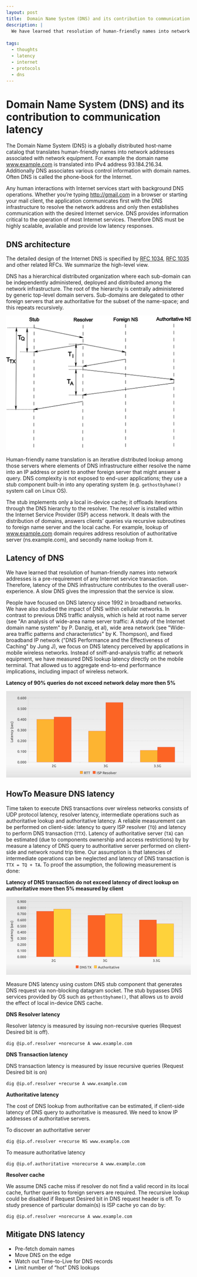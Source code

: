 ```yaml
---
layout: post
title:  Domain Name System (DNS) and its contribution to communication latency
description: |
  We have learned that resolution of human-friendly names into network addresses is a pre-requirement of any Internet service transaction. Therefore, latency of the DNS infrastructure contributes to the overall user-experience. A slow DNS gives the impression that the service is slow.
  
tags:
  - thoughts
  - latency
  - internet
  - protocols
  - dns
---
```


# Domain Name System (DNS) and its contribution to communication latency

The Domain Name System (DNS) is a globally distributed host-name catalog that translates human-friendly names into network addresses associated with network equipment. For example the domain name www.example.com is translated into IPv4 address 93.184.216.34. Additionally DNS associates various control information with domain names. Often DNS is called the phone-book for the Internet.

Any human interactions with Internet services start with background DNS operations. Whether you’re typing http://gmail.com in a browser or starting your mail client, the application communicates first with the DNS infrastructure to resolve the network address and only then establishes communication with the desired Internet service. DNS provides information critical to the operation of most Internet services. Therefore DNS must be highly scalable, available and provide low latency responses.

## DNS architecture

The detailed design of the Internet DNS is specified by [RFC 1034](http://tools.ietf.org/html/rfc1034), [RFC 1035](http://tools.ietf.org/html/rfc1035) and other related RFCs. We summarize the high-level view.

DNS has a hierarchical distributed organization where each sub-domain can be independently administered, deployed and distributed among the network infrastructure. The root of the hierarchy is centrally administered by generic top-level domain servers. Sub-domains are delegated to other foreign servers that are authoritative for the subset of the name-space; and this repeats recursively.

![dns architecture](/assets/images/2010-09-01-dns-seq.svg)

Human-friendly name translation is an iterative distributed lookup among those servers where elements of DNS infrastructure either resolve the name into an IP address or point to another foreign server that might answer a query. DNS complexity is not exposed to end-user applications; they use a stub component built-in into any operating system (e.g. `gethostbyhame()` system call on Linux OS).

The stub implements only a local in-device cache; it offloads iterations through the DNS hierarchy to the resolver. The resolver is installed within the Internet Service Provider (ISP) access network. It deals with the distribution of domains, answers clients’ queries via recursive subroutines to foreign name server and the local cache. For example, lookup of www.example.com domain requires address resolution of authoritative server (ns.example.com), and secondly name lookup from it. 


## Latency of DNS

We have learned that resolution of human-friendly names into network addresses is a pre-requirement of any Internet service transaction. Therefore, latency of the DNS infrastructure contributes to the overall user-experience. A slow DNS gives the impression that the service is slow.

People have focused on DNS latency since 1992 in broadband networks. We have also studied the impact of DNS within cellular networks. In contrast to previous DNS traffic analysis, which is held at root name server (see "An analysis of wide-area name server traffic: A study of the Internet domain name system" by P. Danzig, et al), wide area network (see "Wide-area traffic patterns and characteristics" by K. Thompson), and fixed broadband IP network ("DNS Performance and the Effectiveness of Caching" by Jung J), we focus on DNS latency perceived by applications in mobile wireless networks. Instead of sniff-and-analysis traffic at network equipment, we have measured DNS lookup latency directly on the mobile terminal. That allowed us to aggregate end-to-end performance implications, including impact of wireless network.

**Latency of 90% queries do not exceed network delay more then 5%**

![dns latency at mobile network](/assets/images/2010-09-01-dns-mobile-latency.png)

## HowTo Measure DNS latency

Time taken to execute DNS transactions over wireless networks consists of UDP protocol latency, resolver latency, intermediate operations such as authoritative lookup and authoritative latency. A reliable measurement can be performed on client-side: latency to query ISP resolver (`TQ`) and latency to perform DNS transaction (`TTX`). Latency of authoritative server (`TA`) can be estimated (due to components ownership and access restrictions) by by measure a latency of DNS query to authoritative server performed on client-side and network round trip time. Our assumption is that latencies of intermediate operations can be neglected and latency of DNS transaction is `TTX = TQ + TA`. To proof the assumption, the following measurement is done:

**Latency of DNS transaction do not exceed latency of direct lookup on authoritative more then 5% measured by client**

![latency of dns transaction at mobile network](/assets/images/2010-09-01-dns-tx-latency.png)

Measure DNS latency using custom DNS stub component that generates DNS request via non-blocking datagram socket. The stub bypasses DNS services provided by OS such as `gethostbyhame()`, that allows us to avoid the effect of local in-device DNS cache.

**DNS Resolver latency**

Resolver latency is measured by issuing non-recursive queries (Request Desired bit is off).

```
dig @ip.of.resolver +norecurse A www.example.com
```

**DNS Transaction latency**

DNS transaction latency is measured by issue recursive queries (Request Desired bit is on)

```
dig @ip.of.resolver +recurse A www.example.com
```

**Authoritative latency**

The cost of DNS lookup from authoritative can be estimated, if client-side latency of DNS query to authoritative is measured. We need to know IP addresses of authoritative servers.

To discover an authoritative server

```
dig @ip.of.resolver +recurse NS www.example.com
```

To measure authoritative latency

```
dig @ip.of.authoritative +norecurse A www.example.com
```

**Resolver cache**

We assume DNS cache miss if resolver do not find a valid record in its local cache, further queries to foreign servers are required. The recursive lookup could be disabled if Request Desired bit in DNS request header is off. To study presence of particular domain(s) is ISP cache yo can do by:

```
dig @ip.of.resolver +norecurse A www.example.com
```

## Mitigate DNS latency

* Pre-fetch domain names
* Move DNS on the edge
* Watch out Time-to-Live for DNS records
* Limit number of “hot” DNS lookups
